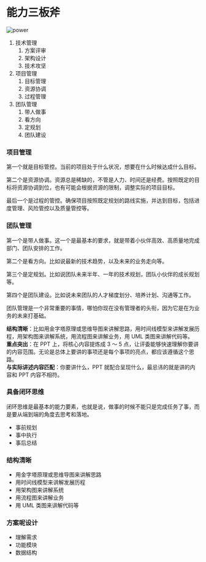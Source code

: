 # 能力三板斧

![power](https://tva1.sinaimg.cn/large/007S8ZIlly1gfiib8up0fj30x70id448.jpg)

1. 技术管理
   1. 方案评审
   2. 架构设计
   3. 技术攻坚
2. 项目管理
   1. 目标管理
   2. 资源协调
   3. 过程管理
3. 团队管理
   1. 带人做事
   2. 看方向
   3. 定规划
   4. 团队建设

### 项目管理

第一个就是目标管控。当前的项目处于什么状况，想要在什么时候达成什么目标。

第二个是资源协调。资源总是稀缺的，不管是人力、时间还是经费。按照既定的目标将资源协调到位，也有可能会根据资源的限制，调整实际的项目目标。

最后一个是过程的管控。确保项目按照既定规划的路线实施，并达到目标，包括进度管理、风险管控以及质量管控等。

### 团队管理

第一个是带人做事。这一个是最基本的要求，就是带着小伙伴高效、高质量地完成部门、团队安排的工作。

第二个是看方向。比如说最新的技术趋势，以及未来的业务走向等。

第三个是定规划。比如说团队未来半年、一年的技术规划，团队小伙伴的成长规划等。

第四个是团队建设。比如说未来团队的人才梯度划分、培养计划、沟通等工作。

团队管理是一个非常重要的事情，哪怕你现在没有管理者的头衔，因为它是在为业务的未来打基础。

**结构清晰**：比如用金字塔原理或思维导图来讲解思路，用时间线模型来讲解发展历程，用架构图来讲解系统，用流程图来讲解业务，用 UML 类图来讲解代码等。  
**重点突出**：在 PPT 上，将核心内容提炼成 3 ～ 5 点，让评委能够快速理解你要讲的内容范围。无论是总体上要讲的事项还是每个事项的亮点，都应该遵循这个思路。  
**与实际讲述内容匹配**：你要讲什么，PPT 就配合呈现什么，最忌讳的就是讲的内容和 PPT 内容不相符。

### 具备闭环思维

闭环思维是最基本的能力要素，也就是说，做事的时候不能只是完成任务了事，而是要从端到端的角度去思考和落地。

- 事前规划
- 事中执行
- 事后总结

### 结构清晰

- 用金字塔原理或思维导图来讲解思路
- 用时间线模型来讲解发展历程
- 用架构图来讲解系统
- 用流程图来讲解业务
- 用 UML 类图来讲解代码等

### 方案呢设计
- 理解需求
- 功能模块
- 数据结构

